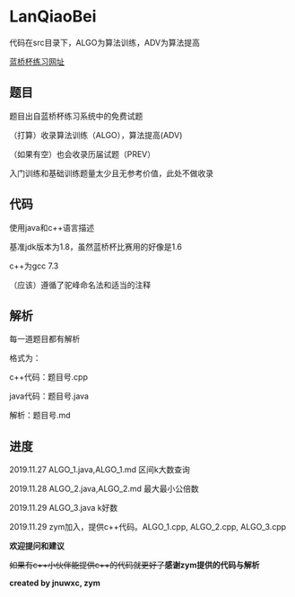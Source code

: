 # LanQiaoBei

代码在src目录下，ALGO为算法训练，ADV为算法提高

[蓝桥杯练习网址](http://lx.lanqiao.cn/index.page)

## 题目

题目出自蓝桥杯练习系统中的免费试题

（打算）收录算法训练（ALGO），算法提高(ADV)

（如果有空）也会收录历届试题（PREV）

入门训练和基础训练题量太少且无参考价值，此处不做收录

## 代码

使用java和c++语言描述

基准jdk版本为1.8，虽然蓝桥杯比赛用的好像是1.6

c++为gcc 7.3

（应该）遵循了驼峰命名法和适当的注释

## 解析

每一道题目都有解析

格式为： 

c++代码：题目号.cpp

java代码：题目号.java

解析：题目号.md

## 进度

2019.11.27 ALGO_1.java,ALGO_1.md 区间k大数查询

2019.11.28 ALGO_2.java,ALGO_2.md 最大最小公倍数

2019.11.29 ALGO_3.java k好数 

2019.11.29 zym加入，提供c++代码。ALGO_1.cpp, ALGO_2.cpp, ALGO_3.cpp

**欢迎提问和建议**

~~如果有c++小伙伴能提供c++的代码就更好了~~**感谢zym提供的代码与解析**

**created by jnuwxc, zym**


